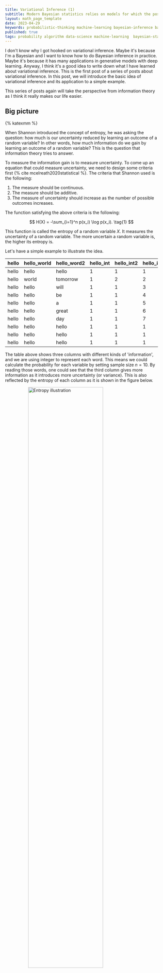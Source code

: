 ```yaml
---
title: Variational Inference (1)
subtitle: Modern Bayesian statistics relies on models for which the posterior is not easy to compute and corresponding algorithms for approximating them. Variational inference is one of the most popular methods for approximating the posterior. In this post, we will introduce the basic idea of variational inference and its application to a simple example.
layout: math_page_template
date: 2023-04-29
keywords: probabilistic-thinking machine-learning bayesian-inference bayesian-statistics variational-inference
published: true
tags: probability algorithm data-science machine-learning  bayesian-statistics variational-inference
---
```


I don't know why I got hooked on variational inference. Maybe it's because I'm a Bayesian and I want to know how to do Bayesian inference in practice. Maybe it's because it has many applications in generative models with deep learning. Anyway, I think it's a good idea to write down what I have learned about variational inference. This is the first post of a series of posts about variational inference. In this post, we will introduce the basic idea of variational inference and its application to a simple example.

This series of posts again will take the perspective from information theory as I think it really makes our life easier.


## Big picture

{% katexmm %}

When Shannon introduced the concept of entropy, he was asking the question: how much is our uncertainty reduced by learning an outcome of a random variable? In other words, how much information do we gain by learning an outcome of a random variable? This is the question that information theory tries to answer.

To measure the information gain is to measure uncertainty. To come up an equation that could measure uncertainty, we need to design some criteria first {% cite mcelreath2020statistical %}. The criteria that Shannon used is the following:

1. The measure should be continuous.
2. The measure should be additive.
3. The measure of uncertainty should increase as the number of possible outcomes increases.

The function satisfying the above criteria is the following:

$$
H(X) = -\sum_{i=1}^n p(x_i) \log p(x_i). \tag{1}
$$

This function is called the entropy of a random variable $X$. It measures the uncertainty of a random variable. The more uncertain a random variable is, the higher its entropy is.

Let's have a simple example to illustrate the idea.

| hello | hello_world | hello_word2 | hello_int | hello_int2 | hello_int3 |
|-------|-------------|-------------|-----------|------------|------------|
| hello | hello       | hello       |         1 |          1 |          1 |
| hello | world       | tomorrow    |         1 |          2 |          2 |
| hello | hello       | will        |         1 |          1 |          3 |
| hello | hello       | be          |         1 |          1 |          4 |
| hello | hello       | a           |         1 |          1 |          5 |
| hello | hello       | great       |         1 |          1 |          6 |
| hello | hello       | day         |         1 |          1 |          7 |
| hello | hello       | hello       |         1 |          1 |          1 |
| hello | hello       | hello       |         1 |          1 |          1 |
| hello | hello       | hello       |         1 |          1 |          1 |



The table above shows three columns with different kinds of 'information', and we are using integer to represent each word. This means we could calculate the probability for each variable by setting sample size $n = 10$. By reading those words, one could see that the third column gives more information as it introduces more uncertainty (or variance). This is also reflected by the entropy of each column as it is shown in the figure below.


<div class='figure'>
    <img src="/math/images/entropy.png"
         alt="Entropy illustration"
         style="width: 70%; display: block; margin: 0 auto;"/>
    <div class='caption'>
        <span class='caption-label'>Figure 1.</span> The plot of entropy for each column. The green one is for the third column.
    </div>
</div>


After having a sense of entropy, we could move on to the next question: how to measure the distance between two probability distributions? This is the question that Kullback and Leibler (KL) divergence tries to answer. The KL divergence is defined as the following:

$$
D_{KL}(p, q) = \sum_{i=1}^n p(x_i) \log \frac{p(x_i)}{q(x_i)} = \sum_{i=1}^n p(x_i) \left [ \log p(x_i) -  \log q(x_i) \right ]. \tag{2}
$$

Equation (2) is the KL divergence between two probability distributions $p$ (the target) and $q$ (the model). This equations is often called the cross-entropy between $p$ and $q$.

With those two concepts, we will use a concrete example to illustrate the idea of variational inference, which is about expectation maximization (EM) algorithm.


## Density estimation

Suppose we have a dataset $\mathcal{D} = \{x_1, x_2, \dots, x_n\}$, and we want to estimate the density of the data. Let's run a simulation to generate some data and see how it looks like.

{% endkatexmm %}

```python
import numpy as np
import matplotlib.pyplot as plt
import seaborn as sns


def figure1():
    # set seed  
    np.random.seed(57)
    # sample size 100
    n = 100
    # sample mean 1 and 10
    mu1, mu2 = 1, 10
    # use same standard deviation 1
    sigma = 1
    # generate two normal distributions
    x1 = np.random.normal(mu1, sigma, n)
    x2 = np.random.normal(mu2, sigma, n)

    # combine two distributions
    x = np.concatenate((x1, x2))


    # plot the distributions
    fig, ax = plt.subplots(figsize=(11, 4))
    ax.scatter(x[:n], np.zeros_like(x[:n]),
               alpha=0.5, marker=2, color="green")
    ax.scatter(x[n:], np.zeros_like(x[n:]),
               alpha=0.5, marker=2, color="#6F6CAE")
    _ = ax.set_yticks([])
    sns.histplot(x[:n], color="green", alpha=0.5,
                    kde=True,  ax=ax)
    sns.histplot(x[n:], color="#6F6CAE", alpha=0.5,
                    kde=True, ax=ax)
    ax.set_title("Two normal distributions")
    # add legend
    ax.legend(["$\mathcal{N}(1, 1)$", "$\mathcal{N}(10, 1)$"],
                        frameon=False)
```
<div class='figure'>
    <img src="/math/images/variational-inference-figure-1.png"
         alt="Entropy illustration"
         style="width: 80%; display: block; margin: 0 auto;"/>
    <div class='caption'>
        <span class='caption-label'>Figure 2.</span> The histogram and density plot of two normal distributions based on the simulation.
    </div>
</div>

{% katexmm %}

with this dataset, we know there are two normal distributions. However, if we don't know the data generating process, we could only estimate the density of the data.

To classify the data, we could introduce a latent variable $z$ to represent the class of the data, $z = (z^{(1)}, \cdots, z^{(m)})$, which is multinomial distributed, and $z^{(i)}$ represents the class of the $i$-th data point. For our example in figure 2, we have two classes, so $z^{(i)} \in \{0, 1\}$, which is a Bernoulli distribution.

Now, we could model the data generating process as the following:

latex symbol for big theta is 

$$
p(x, z; \Theta); \quad \Theta \text{is the parameter (mean, etc.) of the model}. \tag{3}
$$

Since we only observe the data $x$, we could marginalize the latent variable $z$ to get the marginal distribution of $x$:

$$
p(x; \Theta) = \sum_z p(x, z; \Theta). \tag{4}
$$

We could use the maximum likelihood estimation (MLE) to estimate the parameter $\Theta$ by maximizing the log-likelihood of the data, such
as

$$
\begin{aligned}
\Theta^* & = \arg \max_\Theta \prod_{i=1}^n p(x^{(i)}; \Theta) \\
         & = \arg \max_\Theta \sum_{i=1}^n  \ln p(x; \Theta) \\
         & = \arg \max_\Theta \sum_{i=1}^n  \ln \sum_z p(x, z; \Theta).
\end{aligned} \tag{5}
$$

To solve this problem directly, we need to calculate the derivative of the log-likelihood with respect to the parameter $\Theta$, which is not easy to do (we have to calculate the derivative of the log of the sum of the probability because of the latent variable $z$).

Instead, we could use the EM algorithm to solve this problem. To understand the EM algorithm, we need to introduce the concept of lower bound, which is based on Jensen's inequality.


## Jensen's inequality


Jensen's inequality states that for a convex function $f$, we have

$$
f(\mathbb{E}[x]) \leq \mathbb{E}[f(x)]. \tag{6}
$$

If the function $f$ is concave, then we have

$$
f(\mathbb{E}[x]) \geq \mathbb{E}[f(x)]. \tag{7}
$$

Now, let $f(x) = \ln x$, which is a concave function, then we have

$$
\ln \mathbb{E}[x] \geq \mathbb{E}[\ln x]. \tag{8}
$$

## EM algorithm

Now, we could use the Jensen's inequality to derive the EM algorithm. First, we could rewrite the log-likelihood in equation (4) as the following:

$$
\begin{aligned}
\ln p(x; \Theta) & =  \ln \sum_z p(x, z; \Theta) \\
                 & =  \ln \sum_z q(z) \frac{p(x, z; \Theta)}{q(z)} \\
                 & \geq \sum_z q(z) \ln \frac{p(x, z; \Theta)}{q(z)} 
\end{aligned} \tag{9}
$$

where $q(z)$ is a distribution over the latent variable $z$. The last step is based on the Jensen's inequality. Now, we could substitute the lower bound of the log-likelihood into the MLE problem in equation (5):

$$
\begin{aligned}
L(\Theta, q) & =  \sum_{i=1}^n  \ln \sum_z p(x, z; \Theta) \\ 
             & \geq \sum_{i=1}^n \sum_z q(z) \ln \frac{p(x, z; \Theta)}{q(z)} 
\end{aligned} \tag{10}
$$

This is the lower bound of the log-likelihood. Now, we could maximize the lower bound with respect to the parameter $\Theta$ and the distribution $q(z)$, which is equivalent to maximizing the log-likelihood. 


Now, if we fix the supremum of the lower bound, then we could have

$$
\frac{p(x, z; \Theta)}{q(z)} = \text{const} = c \tag{11}
$$

This leads to 

$$
q(z) \propto p(x, z; \Theta); \quad \ s.t. \sum_z q(z) = 1. \tag{12}
$$

This shows that the distribution $q(z)$ is the posterior distribution of the latent variable $z$ given the data $x$ and the parameter $\Theta$. Therefore, we could have

$$
p(z|x; \Theta) = \frac{p(x, z; \Theta)}{p(x; \Theta)} = \frac{p(x, z; \Theta)}{\sum_z p(x, z; \Theta)} = q(z). \tag{13}
$$

This is the E-step of the EM algorithm. In the E-step, we calculate the posterior distribution of the latent variable $z$ given the data $x$ and the parameter $\Theta$.

For the M-step, we maximize the lower bound with respect to the parameter $\Theta$:

$$
\Theta^* = \arg \max_\Theta \sum_{i=1}^n  q(z) \ln \frac{\sum_z p(x, z; \Theta)}{q(z)}  \tag{14}
$$

Before we implement the EM algorithm, we will link the EM algorithm to KL divergence in equation (2).

## Evidence Lower Bound (ELBO)







{% endkatexmm %}













